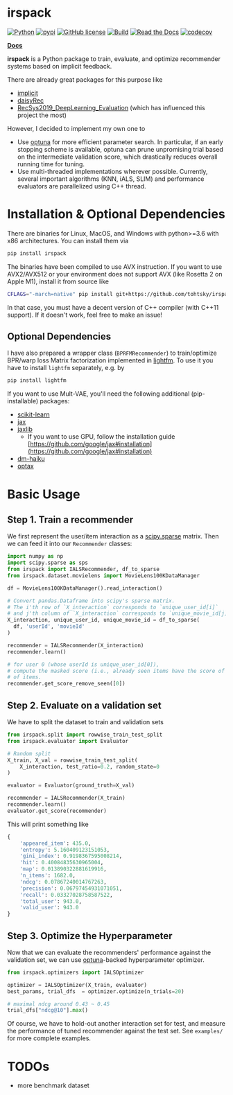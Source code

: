 # irspack

[![Python](https://img.shields.io/badge/python-3.7%20%7C%203.8%20%7C%203.9%20%7C%203.10-blue)](https://www.python.org)
[![pypi](https://img.shields.io/pypi/v/irspack.svg)](https://pypi.python.org/pypi/irspack)
[![GitHub license](https://img.shields.io/badge/license-MIT-blue.svg)](https://github.com/tohtsky/irspack)
[![Build](https://github.com/tohtsky/irspack/workflows/Build/badge.svg?branch=main)](https://github.com/tohtsky/irspack)
[![Read the Docs](https://readthedocs.org/projects/irspack/badge/?version=stable)](https://irspack.readthedocs.io/en/stable/)
[![codecov](https://codecov.io/gh/tohtsky/irspack/branch/main/graph/badge.svg?token=kLgOKTQqcV)](https://codecov.io/gh/tohtsky/irspack)

[**Docs**](https://irspack.readthedocs.io/en/latest/)

**irspack** is a Python package to train, evaluate, and optimize recommender systems based on implicit feedback.

There are already great packages for this purpose like

- [implicit](https://github.com/benfred/implicit)
- [daisyRec](https://github.com/AmazingDD/daisyRec)
- [RecSys2019_DeepLearning_Evaluation](https://github.com/MaurizioFD/RecSys2019_DeepLearning_Evaluation) (which has influenced this project the most)

However, I decided to implement my own one to

- Use [optuna](https://github.com/optuna/optuna) for more efficient parameter search. In particular, if an early stopping scheme is available, optuna can prune unpromising trial based on the intermediate validation score, which drastically reduces overall running time for tuning.
- Use multi-threaded implementations wherever possible. Currently, several important algorithms (KNN, iALS, SLIM) and performance evaluators are parallelized using C++ thread.

# Installation & Optional Dependencies

There are binaries for Linux, MacOS, and Windows with python>=3.6 with x86 architectures.
You can install them via

```sh
pip install irspack
```

The binaries have been compiled to use AVX instruction. If you want to use AVX2/AVX512 or your environment does not support AVX (like Rosetta 2 on Apple M1), install it from source like

```sh
CFLAGS="-march=native" pip install git+https://github.com/tohtsky/irspack.git
```

In that case, you must have a decent version of C++ compiler (with C++11 support). If it doesn't work, feel free to make an issue!

## Optional Dependencies

I have also prepared a wrapper class (`BPRFMRecommender`) to train/optimize BPR/warp loss Matrix factorization implemented in [lightfm](https://github.com/lyst/lightfm). To use it you have to install `lightfm` separately, e.g. by

```sh
pip install lightfm
```

If you want to use Mult-VAE, you'll need the following additional (pip-installable) packages:

- [scikit-learn](https://scikit-learn.org/stable/)
- [jax](https://github.com/google/jax)
- [jaxlib](https://github.com/google/jax)
  - If you want to use GPU, follow the installation guide [https://github.com/google/jax#installation](https://github.com/google/jax#installation)
- [dm-haiku](https://github.com/deepmind/dm-haiku)
- [optax](https://github.com/deepmind/optax)

# Basic Usage

## Step 1. Train a recommender

We first represent the user/item interaction as a [scipy.sparse](https://docs.scipy.org/doc/scipy/reference/sparse.html) matrix. Then we can feed it into our `Recommender` classes:

```Python
import numpy as np
import scipy.sparse as sps
from irspack import IALSRecommender, df_to_sparse
from irspack.dataset.movielens import MovieLens100KDataManager

df = MovieLens100KDataManager().read_interaction()

# Convert pandas.Dataframe into scipy's sparse matrix.
# The i'th row of `X_interaction` corresponds to `unique_user_id[i]`
# and j'th column of `X_interaction` corresponds to `unique_movie_id[j]`.
X_interaction, unique_user_id, unique_movie_id = df_to_sparse(
  df, 'userId', 'movieId'
)

recommender = IALSRecommender(X_interaction)
recommender.learn()

# for user 0 (whose userId is unique_user_id[0]),
# compute the masked score (i.e., already seen items have the score of negative infinity)
# of items.
recommender.get_score_remove_seen([0])
```

## Step 2. Evaluate on a validation set

We have to split the dataset to train and validation sets

```Python
from irspack.split import rowwise_train_test_split
from irspack.evaluator import Evaluator

# Random split
X_train, X_val = rowwise_train_test_split(
    X_interaction, test_ratio=0.2, random_state=0
)

evaluator = Evaluator(ground_truth=X_val)

recommender = IALSRecommender(X_train)
recommender.learn()
evaluator.get_score(recommender)
```

This will print something like

```Python
{
    'appeared_item': 435.0,
    'entropy': 5.160409123151053,
    'gini_index': 0.9198367595008214,
    'hit': 0.40084835630965004,
    'map': 0.013890322881619916,
    'n_items': 1682.0,
    'ndcg': 0.07867240014767263,
    'precision': 0.06797454931071051,
    'recall': 0.03327028758587522,
    'total_user': 943.0,
    'valid_user': 943.0
}
```

## Step 3. Optimize the Hyperparameter

Now that we can evaluate the recommenders' performance against
the validation set, we can use [optuna](https://github.com/optuna/optuna)-backed hyperparameter optimizer.

```Python
from irspack.optimizers import IALSOptimizer

optimizer = IALSOptimizer(X_train, evaluator)
best_params, trial_dfs  = optimizer.optimize(n_trials=20)

# maximal ndcg around 0.43 ~ 0.45
trial_dfs["ndcg@10"].max()
```

Of course, we have to hold-out another interaction set for test,
and measure the performance of tuned recommender against the test set.
See `examples/` for more complete examples.

# TODOs

- more benchmark dataset
